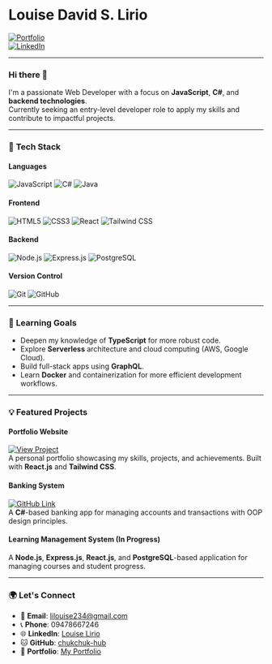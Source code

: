# Louise David S. Lirio  
[![Portfolio](https://img.shields.io/badge/Portfolio-Click%20Here-blue)](https://portfolio-five-vert-36.vercel.app)  
[![LinkedIn](https://img.shields.io/badge/LinkedIn-Louise%20Lirio-blue)](https://www.linkedin.com/in/louise-lirio-49165a277/)  

---

### Hi there 👋

I'm a passionate Web Developer with a focus on **JavaScript**, **C#**, and **backend technologies**.  
Currently seeking an entry-level developer role to apply my skills and contribute to impactful projects.

---

### 🚀 **Tech Stack**

#### **Languages**  
![JavaScript](https://img.shields.io/badge/JavaScript-F7DF1E?style=for-the-badge&logo=javascript&logoColor=black)
![C#](https://img.shields.io/badge/C%23-512BD4?style=for-the-badge&logo=csharp&logoColor=white)
![Java](https://img.shields.io/badge/Java-007396?style=for-the-badge&logo=oracle&logoColor=white)

#### **Frontend**  
![HTML5](https://img.shields.io/badge/HTML5-E34F26?style=for-the-badge&logo=html5&logoColor=white)
![CSS3](https://img.shields.io/badge/CSS3-1572B6?style=for-the-badge&logo=css3&logoColor=white)
![React](https://img.shields.io/badge/React-61DAFB?style=for-the-badge&logo=react&logoColor=black)
![Tailwind CSS](https://img.shields.io/badge/Tailwind_CSS-38B2AC?style=for-the-badge&logo=tailwindcss&logoColor=white)

#### **Backend**  
![Node.js](https://img.shields.io/badge/Node.js-339933?style=for-the-badge&logo=nodedotjs&logoColor=white)
![Express.js](https://img.shields.io/badge/Express.js-000000?style=for-the-badge&logo=express&logoColor=white)
![PostgreSQL](https://img.shields.io/badge/PostgreSQL-316192?style=for-the-badge&logo=postgresql&logoColor=white)

#### **Version Control**  
![Git](https://img.shields.io/badge/Git-F05032?style=for-the-badge&logo=git&logoColor=white)
![GitHub](https://img.shields.io/badge/GitHub-181717?style=for-the-badge&logo=github&logoColor=white)

---

### 🌱 **Learning Goals**

- Deepen my knowledge of **TypeScript** for more robust code.
- Explore **Serverless** architecture and cloud computing (AWS, Google Cloud).
- Build full-stack apps using **GraphQL**.
- Learn **Docker** and containerization for more efficient development workflows.

---

### 💡 **Featured Projects**

#### **Portfolio Website**  
[![View Project](https://img.shields.io/badge/Portfolio-View%20Website-blue)](https://portfolio-five-vert-36.vercel.app)  
A personal portfolio showcasing my skills, projects, and achievements. Built with **React.js** and **Tailwind CSS**.

#### **Banking System**  
[![GitHub Link](https://img.shields.io/badge/GitHub-Banking%20System-blue)](https://github.com/lalalala-rgb/banking-system)  
A **C#**-based banking app for managing accounts and transactions with OOP design principles.

#### **Learning Management System (In Progress)**  
A **Node.js**, **Express.js**, **React.js**, and **PostgreSQL**-based application for managing courses and student progress.

---

### 🌍 **Let's Connect**

- 📧 **Email**: [lilouise234@gmail.com](mailto:lilouise234@gmail.com)
- 📞 **Phone**: 09478667246  
- 🌐 **LinkedIn**: [Louise Lirio](https://www.linkedin.com/in/louise-lirio-49165a277/)
- 🐱 **GitHub**: [chukchuk-hub](https://github.com/chukchuk-hub)  
- 📝 **Portfolio**: [My Portfolio](https://portfolio-five-vert-36.vercel.app)
